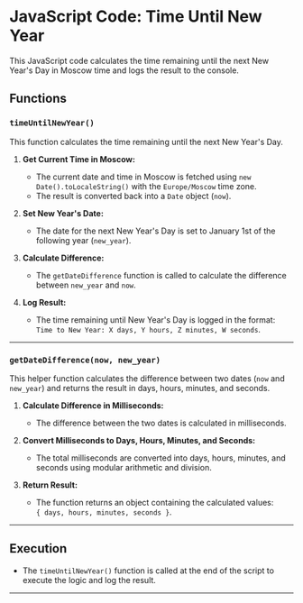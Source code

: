# JavaScript Code: Time Until New Year

This JavaScript code calculates the time remaining until the next New Year's Day in Moscow time and logs the result to the console.

## Functions

### `timeUntilNewYear()`

This function calculates the time remaining until the next New Year's Day.

1. **Get Current Time in Moscow:**
   - The current date and time in Moscow is fetched using `new Date().toLocaleString()` with the `Europe/Moscow` time zone.
   - The result is converted back into a `Date` object (`now`).

2. **Set New Year's Date:**
   - The date for the next New Year's Day is set to January 1st of the following year (`new_year`).

3. **Calculate Difference:**
   - The `getDateDifference` function is called to calculate the difference between `new_year` and `now`.

4. **Log Result:**
   - The time remaining until New Year's Day is logged in the format:  
     `Time to New Year: X days, Y hours, Z minutes, W seconds`.

---

### `getDateDifference(now, new_year)`

This helper function calculates the difference between two dates (`now` and `new_year`) and returns the result in days, hours, minutes, and seconds.

1. **Calculate Difference in Milliseconds:**
   - The difference between the two dates is calculated in milliseconds.

2. **Convert Milliseconds to Days, Hours, Minutes, and Seconds:**
   - The total milliseconds are converted into days, hours, minutes, and seconds using modular arithmetic and division.

3. **Return Result:**
   - The function returns an object containing the calculated values:  
     `{ days, hours, minutes, seconds }`.

---

## Execution

- The `timeUntilNewYear()` function is called at the end of the script to execute the logic and log the result.

---